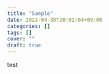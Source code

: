 ```yaml
---
title: "Sample"
date: 2022-04-30T20:02:04+09:00
categories: []
tags: []
cover: ""
draft: true
---
```


test


